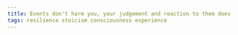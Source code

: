 ```yaml
---
title: Events don't harm you, your judgement and reaction to them does.
tags: resilience stoicism consciousness experience
---
```

